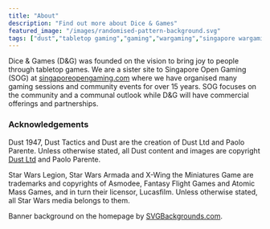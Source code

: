 ```yaml
---
title: "About"
description: "Find out more about Dice & Games"
featured_image: "/images/randomised-pattern-background.svg"
tags: ["dust","tabletop gaming","gaming","wargaming","singapore wargaming","dust 1947"]
---
```

Dice & Games (D&G) was founded on the vision to bring joy to people through tabletop games. We are a sister site to Singapore Open Gaming (SOG) at [singaporeopengaming.com](https://singaporeopengaming.com) where we have organised many gaming sessions and community events for over 15 years. SOG focuses on the community and a communal outlook while D&G will have commercial offerings and partnerships.

### Acknowledgements

Dust 1947, Dust Tactics and Dust are the creation of Dust Ltd and Paolo Parente. Unless otherwise stated, all Dust content and images are copyright [Dust Ltd](https://www.dustgame.com) and Paolo Parente.

Star Wars Legion, Star Wars Armada and X-Wing the Miniatures Game are trademarks and copyrights of Asmodee, Fantasy Flight Games and Atomic Mass Games, and in turn their licensor, Lucasfilm. Unless otherwise stated, all Star Wars media belongs to them.

Banner background on the homepage by [SVGBackgrounds.com](https://www.svgbackgrounds.com).

